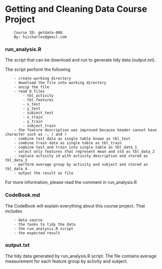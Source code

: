 Getting and Cleaning Data Course Project 
========================================

        Course ID: getdata-008
        By: hiicharles@gmail.com


### run_analysis.R

The script that can be download and run to generate tidy data (output.txt). 

The script perform the following

        - create working directory
        - download the file into working directory
        - unzip the file
        - read 8 files
            - tbl_activity
            - tbl_features
            - x_test
            - y_test
            - subject_test
            - x_train
            - y_train
            - subject_train
        - the feature description was improved because header cannot have character such as -, ( and )
        - combine test data as single table known as tbl_test
        - combine train data as single table as tbl_train
        - combine test and train into single table as tbl_data_1
        - select only features that represent mean and std as tbl_data_2
        - replace activity id with activity description and stored as tbl_data_3
        - perform average group by activity and subject and stored as tbl_data_4
        - output the result as file

For more information, please read the comment in run_analysis.R        
        

### CodeBook.md

The CodeBook will explain everything about this course project.  That includes
    
        - data source
        - the tasks to tidy the data
        - the run_analysis.R script
        - the expected result


### output.txt

The tidy data generated by run_analysis.R script.  The file contains average measurement for each feature group by activity and subject.

